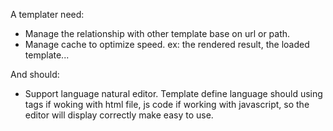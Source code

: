 A templater need:
- Manage the relationship with other template base on url or path.
- Manage cache to optimize speed. ex: the rendered result, the loaded template...

And should:
- Support language natural editor. Template define language should using tags if woking with html file, js code if working with javascript, so the editor will display correctly make easy to use.